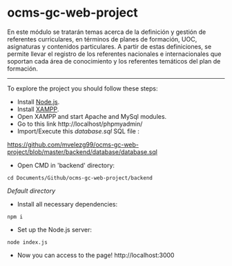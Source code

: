 # ocms-gc-web-project
En este módulo se tratarán temas acerca de la definición y gestión de referentes curriculares, en términos de planes de formación, UOC, asignaturas y contenidos particulares. A partir de estas definiciones, se permite llevar el registro de los referentes nacionales e internacionales que soportan cada área de conocimiento y los referentes temáticos del plan de formación.

***

To explore the project you should follow these steps:
* Install [Node.js](https://nodejs.org/es/).
* Install [XAMPP](https://www.apachefriends.org/es/index.html).
* Open XAMPP and start Apache and MySql modules.
* Go to this link http://localhost/phpmyadmin/
* Import/Execute this *database.sql* SQL file : 

https://github.com/mvelezg99/ocms-gc-web-project/blob/master/backend/database/database.sql
* Open CMD in 'backend' directory:
```
cd Documents/Github/ocms-gc-web-project/backend
```
*Default directory*
* Install all necessary dependencies:
```
npm i
```
* Set up the Node.js server:
```
node index.js
```
* Now you can access to the page!
http://localhost:3000
